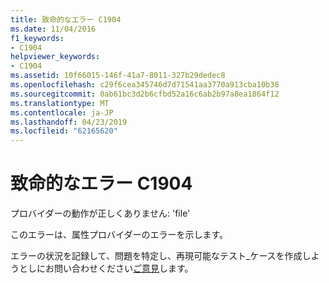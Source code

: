 ```yaml
---
title: 致命的なエラー C1904
ms.date: 11/04/2016
f1_keywords:
- C1904
helpviewer_keywords:
- C1904
ms.assetid: 10f66015-146f-41a7-8011-327b29dedec8
ms.openlocfilehash: c29f6cea345746d7d71541aa3770a913cba10b38
ms.sourcegitcommit: 0ab61bc3d2b6cfbd52a16c6ab2b97a8ea1864f12
ms.translationtype: MT
ms.contentlocale: ja-JP
ms.lasthandoff: 04/23/2019
ms.locfileid: "62165620"
---
```

# <a name="fatal-error-c1904"></a>致命的なエラー C1904

プロバイダーの動作が正しくありません: 'file'

このエラーは、属性プロバイダーのエラーを示します。

エラーの状況を記録して、問題を特定し、再現可能なテスト_ケースを作成しようとしにお問い合わせください[ご意見](/visualstudio/ide/talk-to-us)します。